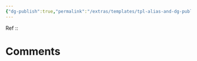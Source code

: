 ```yaml
---
{"dg-publish":true,"permalink":"/extras/templates/tpl-alias-and-dg-publish/","created":"2023-01-17T22:17:10.587+01:00","updated":"2023-04-07T16:47:20.179+02:00"}
---
```


Ref :: 
#

# Comments 
<script src="https://utteranc.es/client.js"
        repo="Heart4sides/Comment_Section"
        issue-term="pathname"
        theme="gruvbox-dark"
        crossorigin="anonymous"
        async>
</script>